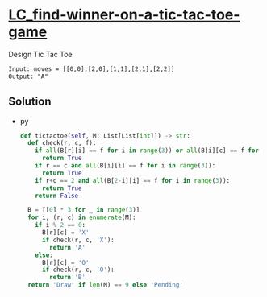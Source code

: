 # [LC_find-winner-on-a-tic-tac-toe-game](https://leetcode.com/problems/find-winner-on-a-tic-tac-toe-game)

Design Tic Tac Toe

```txt
Input: moves = [[0,0],[2,0],[1,1],[2,1],[2,2]]
Output: "A"
```

## Solution

* py

  ```py
  def tictactoe(self, M: List[List[int]]) -> str:
    def check(r, c, f):
      if all(B[r][i] == f for i in range(3)) or all(B[i][c] == f for i in range(3)):
        return True
      if r == c and all(B[i][i] == f for i in range(3)):
        return True
      if r+c == 2 and all(B[2-i][i] == f for i in range(3)):
        return True
      return False

    B = [[0] * 3 for _ in range(3)]
    for i, (r, c) in enumerate(M):
      if i % 2 == 0:
        B[r][c] = 'X'
        if check(r, c, 'X'):
          return 'A'
      else:
        B[r][c] = 'O'
        if check(r, c, 'O'):
          return 'B'
    return 'Draw' if len(M) == 9 else 'Pending'
  ```
